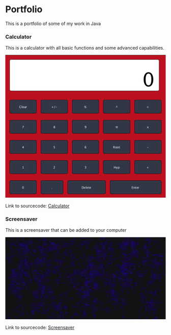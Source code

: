 

# Portfolio
This is a portfolio of some of my work in Java


### Calculator
This is a calculator with all basic functions and some advanced capabilities.


![Calculator](https://github.com/Cosmaniac/Portfolio_2017-2018/blob/master/Calc.png)


Link to sourcecode: [Calculator](https://github.com/Cosmaniac/Portfolio_2017-2018/tree/master/Calculator)



### Screensaver
This is a screensaver that can be added to your computer


![Screensaver](https://github.com/Cosmaniac/Portfolio_2017-2018/blob/master/Screensaver/Screen.png)


Link to sourcecode: [Screensaver](https://github.com/Cosmaniac/Portfolio_2017-2018/tree/master/Screensaver)



### 
